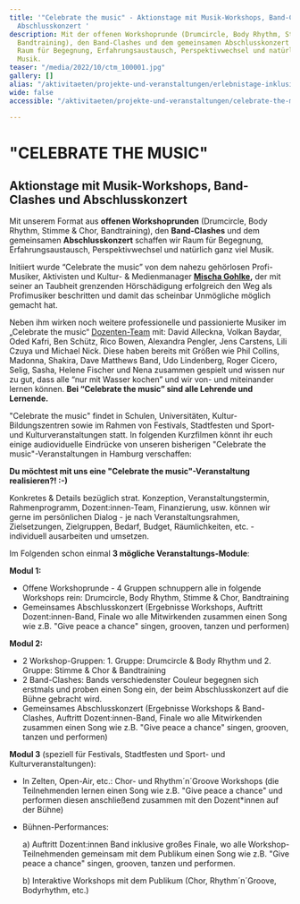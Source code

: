 ```yaml
---
title: '"Celebrate the music" - Aktionstage mit Musik-Workshops, Band-Clashed und
  Abschlusskonzert '
description: Mit der offenen Workshoprunde (Drumcircle, Body Rhythm, Stimme & Chor,
  Bandtraining), den Band-Clashes und dem gemeinsamen Abschlusskonzert schaffen wir
  Raum für Begegnung, Erfahrungsaustausch, Perspektivwechsel und natürlich ganz viel
  Musik.
teaser: "/media/2022/10/ctm_100001.jpg"
gallery: []
alias: "/aktivitaeten/projekte-und-veranstaltungen/erlebnistage-inklusion-durch-musik/allgemeine-infos-erlebnistage-inklusion"
wide: false
accessible: "/aktivitaeten/projekte-und-veranstaltungen/celebrate-the-music"

---
```

# "CELEBRATE THE MUSIC"

## Aktionstage mit Musik-Workshops, Band-Clashes und Abschlusskonzert

Mit unserem Format aus **offenen Workshoprunden** (Drumcircle, Body Rhythm, Stimme & Chor, Bandtraining), den **Band-Clashes** und dem gemeinsamen **Abschlusskonzert** schaffen wir Raum für Begegnung, Erfahrungsaustausch, Perspektivwechsel und natürlich ganz viel Musik.

Initiiert wurde “Celebrate the music” von dem nahezu gehörlosen Profi-Musiker, Aktivisten und Kultur- & Medienmanager [**Mischa Gohlke**](https://www.grenzensindrelativ.de/ueber-uns/das-team/aktionsbuero/mischa-gohlke)**,** der mit seiner an Taubheit grenzenden Hörschädigung erfolgreich den Weg als Profimusiker beschritten und damit das scheinbar Unmögliche möglich gemacht hat.

Neben ihm wirken noch weitere professionelle und passionierte Musiker im „Celebrate the music“ [Dozenten-Team](%22www.grenzensindrelativ.de/aktivitaeten/projekte-und-veranstaltungen/celebrate-the-music/dozenten-team-workshops%22) mit: David Alleckna, Volkan Baydar, Oded Kafri, Ben Schütz, Rico Bowen, Alexandra Pengler, Jens Carstens, Lili Czuya und Michael Nick. Diese haben bereits mit Größen wie Phil Collins, Madonna, Shakira, Dave Matthews Band, Udo Lindenberg, Roger Cicero, Selig, Sasha, Helene Fischer und Nena zusammen gespielt und wissen nur zu gut, dass alle “nur mit Wasser kochen” und wir von- und miteinander lernen können. **Bei “Celebrate the music” sind alle Lehrende und Lernende.**

"Celebrate the music" findet in Schulen, Universitäten, Kultur- Bildungszentren sowie im Rahmen von Festivals, Stadtfesten und Sport- und Kulturveranstaltungen statt. In folgenden Kurzfilmen könnt ihr euch einige audioviduelle Eindrücke von unseren bisherigen "Celebrate the music"-Veranstaltungen in Hamburg verschaffen:

<video-gallery class="wide" name="celebrate-the-music"></video-gallery>

**Du möchtest mit uns eine "Celebrate the music"-Veranstaltung realisieren?! :-)**

Konkretes & Details bezüglich strat. Konzeption, Veranstaltungstermin, Rahmenprogramm, Dozent:innen-Team, Finanzierung, usw. können wir gerne im persönlichen Dialog - je nach Veranstaltungsrahmen, Zielsetzungen, Zielgruppen, Bedarf, Budget, Räumlichkeiten, etc. - individuell ausarbeiten und umsetzen.

Im Folgenden schon einmal **3 mögliche Veranstaltungs-Module**:

**Modul 1:**

* Offene Workshoprunde - 4 Gruppen schnuppern alle in folgende Workshops rein: Drumcircle, Body Rhythm, Stimme & Chor, Bandtraining
* Gemeinsames Abschlusskonzert (Ergebnisse Workshops, Auftritt Dozent:innen-Band, Finale wo alle Mitwirkenden zusammen einen Song wie z.B. "Give peace a chance" singen, grooven, tanzen und performen)

**Modul 2:**

* 2 Workshop-Gruppen: 1. Gruppe: Drumcircle & Body Rhythm und 2. Gruppe: Stimme & Chor & Bandtraining
* 2 Band-Clashes: Bands verschiedenster Couleur begegnen sich erstmals und proben einen Song ein, der beim Abschlusskonzert auf die Bühne gebracht wird.
* Gemeinsames Abschlusskonzert (Ergebnisse Workshops & Band-Clashes, Auftritt Dozent:innen-Band, Finale wo alle Mitwirkenden zusammen einen Song wie z.B. "Give peace a chance" singen, grooven, tanzen und performen)

**Modul 3** (speziell für Festivals, Stadtfesten und Sport- und Kulturveranstaltungen):

* In Zelten, Open-Air, etc.: Chor- und Rhythm´n´Groove Workshops (die Teilnehmenden lernen einen Song wie z.B. "Give peace a chance" und performen diesen anschließend zusammen mit den Dozent*innen auf der Bühne)
* Bühnen-Performances:

  a) Auftritt Dozent:innen Band inklusive großes Finale, wo alle Workshop-Teilnehmenden gemeinsam mit dem Publikum einen Song wie z.B. "Give peace a chance" singen, grooven, tanzen und performen.

  b) Interaktive Workshops mit dem Publikum (Chor, Rhythm´n´Groove, Bodyrhythm, etc.)